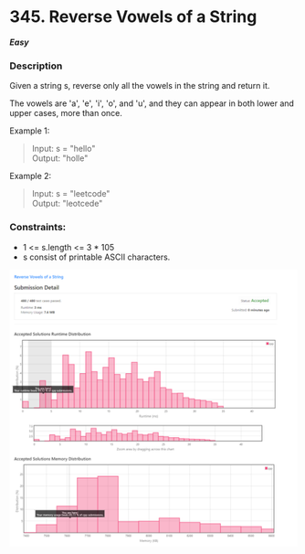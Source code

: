 # 345. Reverse Vowels of a String

***Easy***

### Description
Given a string s, reverse only all the vowels in the string and return it.

The vowels are 'a', 'e', 'i', 'o', and 'u', and they can appear in both lower and upper cases, more than once.

Example 1:
> Input: s = "hello"
<br>Output: "holle"

Example 2:

> Input: s = "leetcode"
<br>Output: "leotcede"



### Constraints:

- 1 <= s.length <= 3 * 105
- s consist of printable ASCII characters.


![ac](ac.png)


